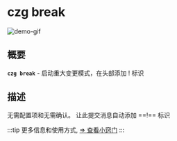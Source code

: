 # czg break

![demo-gif](https://user-images.githubusercontent.com/40693636/175755362-2fdeed9e-cf05-4f41-b317-453154a5775c.gif) <!-- size=720x247 -->

## 概要

**`czg break`** - 启动重大变更模式，在头部添加 ! 标识

## 描述

无需配置项和无需确认。 让此提交消息自动添加 ==!== 标识

:::tip
更多信息和使用方式, [⇒ 查看小窍门](/zh/recipes/breakingchange.html)
:::
